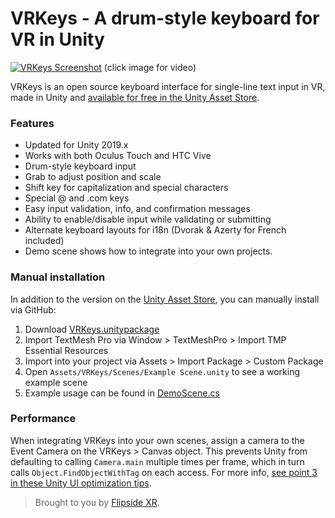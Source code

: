 # VRKeys - A drum-style keyboard for VR in Unity

[![VRKeys Screenshot](https://github.com/campfireunion/VRKeys/blob/master/Assets/VRKeys/Textures/vrkeys-screenshot.png?raw=true)](https://www.youtube.com/watch?v=Q_kUlVTyRag)
(click image for video)

VRKeys is an open source keyboard interface for single-line text input in VR, made in Unity and [available for free in the Unity Asset Store](https://assetstore.unity.com/packages/tools/input-management/vrkeys-99222).

### Features

* Updated for Unity 2019.x
* Works with both Oculus Touch and HTC Vive
* Drum-style keyboard input
* Grab to adjust position and scale
* Shift key for capitalization and special characters
* Special @ and .com keys
* Easy input validation, info, and confirmation messages
* Ability to enable/disable input while validating or submitting
* Alternate keyboard layouts for i18n (Dvorak & Azerty for French included)
* Demo scene shows how to integrate into your own projects.

### Manual installation

In addition to the version on the [Unity Asset Store](https://assetstore.unity.com/packages/tools/input-management/vrkeys-99222),
you can manually install via GitHub:

1. Download [VRKeys.unitypackage](https://github.com/campfireunion/VRKeys/blob/master/VRKeys.unitypackage)
2. Import TextMesh Pro via Window > TextMeshPro > Import TMP Essential Resources
3. Import into your project via Assets > Import Package > Custom Package
4. Open `Assets/VRKeys/Scenes/Example Scene.unity` to see a working example scene
5. Example usage can be found in [DemoScene.cs](https://github.com/campfireunion/VRKeys/blob/master/Assets/VRKeys/Scripts/Example/DemoScene.cs)

### Performance

When integrating VRKeys into your own scenes, assign a camera to the Event Camera on the VRKeys > Canvas object.
This prevents Unity from defaulting to calling `Camera.main` multiple times per frame, which in turn calls
`Object.FindObjectWithTag` on each access. For more info, [see point 3 in these Unity UI optimization tips](https://create.unity3d.com/Unity-UI-optimization-tips).

> Brought to you by [Flipside XR](https://www.flipsidexr.com/).
